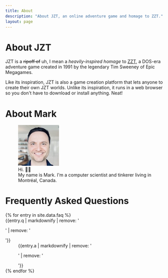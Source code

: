 ```yaml
---
title: About
description: "About JZT, an online adventure game and homage to ZZT."
layout: page
---
```


About JZT
=========

JZT is a <del>ripoff of</del> uh, I mean a <em>heavily-inspired homage</em> to [ZZT][1], a DOS-era adventure game created in 1991 by the legendary Tim Sweeney of Epic Megagames.

Like its inspiration, JZT is also a game creation platform that lets anyone to create their own JZT worlds. Unlike its inspiration, it runs in a web browser so you don't have to download or install anything. Neat!

About Mark
==========
<figure class="left">
    <img src="/assets/img/avatar.jpg" alt="avatar" />
    <figcaption>Hi. 👋🏻<br/>My name is Mark. I'm a computer scientist and tinkerer living in Montréal, Canada.</figcaption>
</figure>

Frequently Asked Questions
==========================

<dl>
    {% for entry in site.data.faq %}
    <dt>{{entry.q | markdownify | remove: '<p>' | remove: '</p>'}}</dt>
    <dd>{{entry.a | markdownify | remove: '<p>' | remove: '</p>'}}</dd>
    {% endfor %}
</dl>

[1]: http://en.wikipedia.org/wiki/ZZT                                          "ZZT on Wikipedia"
[2]: /assets/img/avatar.jpg                 "Hi."
